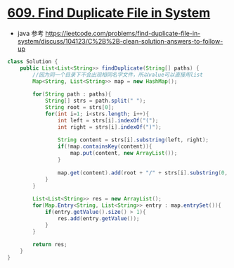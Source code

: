 # [609. Find Duplicate File in System](https://leetcode.com/problems/find-duplicate-file-in-system/)

* java 参考 https://leetcode.com/problems/find-duplicate-file-in-system/discuss/104123/C%2B%2B-clean-solution-answers-to-follow-up


```java
class Solution {
    public List<List<String>> findDuplicate(String[] paths) {
        //因为同一个目录下不会出现相同名字文件，所以value可以直接用list
        Map<String, List<String>> map = new HashMap(); 
        
        for(String path : paths){
            String[] strs = path.split(" ");
            String root = strs[0];
            for(int i=1; i<strs.length; i++){
                int left = strs[i].indexOf("(");
                int right = strs[i].indexOf(")");
                
                String content = strs[i].substring(left, right);
                if(!map.containsKey(content)){
                    map.put(content, new ArrayList());
                }
                
                map.get(content).add(root + "/" + strs[i].substring(0, left));
            }
        }
        
        List<List<String>> res = new ArrayList();
        for(Map.Entry<String, List<String>> entry : map.entrySet()){
            if(entry.getValue().size() > 1){
                res.add(entry.getValue());
            }
        }
        
        return res;
    }
}

```

